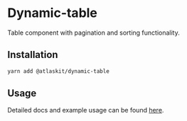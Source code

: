 # Dynamic-table

Table component with pagination and sorting functionality.

## Installation

```sh
yarn add @atlaskit/dynamic-table
```

## Usage

Detailed docs and example usage can be found [here](https://atlaskit.atlassian.com/packages/design-system/dynamic-table).
